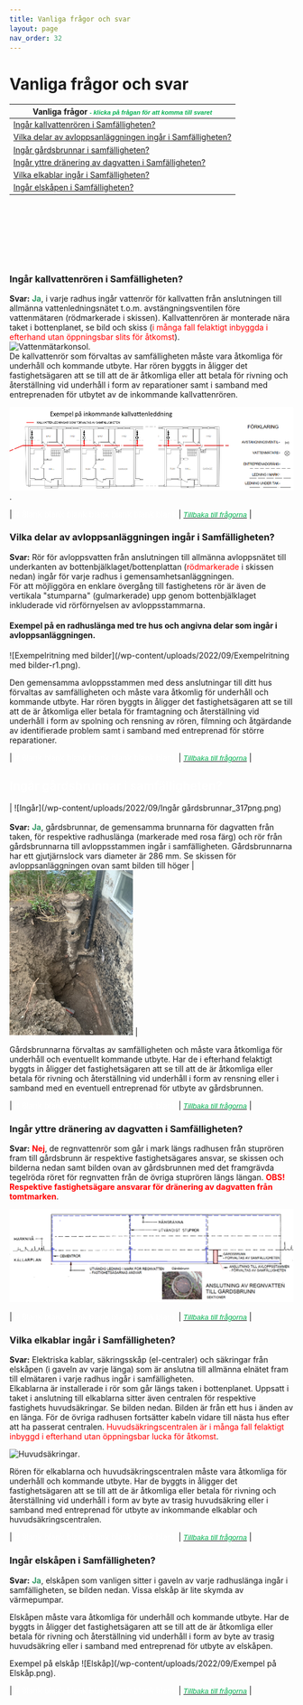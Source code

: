 ```yaml
---
title: Vanliga frågor och svar
layout: page
nav_order: 32
---
```

# Vanliga frågor och svar 

| **Vanliga frågor** <span style="color: #00B050; font-size: 11px; font-family: Arial; font-weight: italic;">- *klicka på frågan för att komma till svaret*</span> |
| -------- |
| [Ingår kallvattenrören i Samfälligheten?](https://hbgsamfall.win/pages/Vanliga%20fr%C3%A5gor%20och%20svar.html#ing%C3%A5r-kallvattenr%C3%B6ren-i-samf%C3%A4lligheten) |
| [Vilka delar av avloppsanläggningen ingår i Samfälligheten?](https://hbgsamfall.win/pages/Vanliga%20fr%C3%A5gor%20och%20svar.html#vilka-delar-av-avloppsanl%C3%A4ggningen-ing%C3%A5r-i-samf%C3%A4lligheten) |
| [Ingår gårdsbrunnar i samfälligheten?](https://hbgsamfall.win/pages/Vanliga%20fr%C3%A5gor%20och%20svar.html#ing%C3%A5r-g%C3%A5rdsbrunnar-i-samf%C3%A4lligheten) |
| [Ingår yttre dränering av dagvatten i Samfälligheten?](https://hbgsamfall.win/pages/Vanliga%20fr%C3%A5gor%20och%20svar.html#ing%C3%A5r-yttre-dr%C3%A4nering-av-dagvatten-i-samf%C3%A4lligheten) |
| [Vilka elkablar ingår i Samfälligheten?](https://hbgsamfall.win/pages/Vanliga%20fr%C3%A5gor%20och%20svar.html#vilka-elkablar-ing%C3%A5r-i-samf%C3%A4lligheten) |
| [Ingår elskåpen i Samfälligheten?](https://hbgsamfall.win/pages/Vanliga%20fr%C3%A5gor%20och%20svar.html#ing%C3%A5r-elsk%C3%A5pen-i-samf%C3%A4lligheten) |

<br><br><br><br><br><br>

### Ingår kallvattenrören i Samfälligheten?  
**Svar:** <span style="color: #339966;">**Ja**</span>, i varje radhus ingår vattenrör för kallvatten från anslutningen till allmänna vattenledningsnätet t.o.m. avstängningsventilen före vattenmätaren (rödmarkerade i skissen). Kallvattenrören är monterade nära taket i bottenplanet, se bild och skiss (<span style="color: #ff0000;">i många fall felaktigt inbyggda i efterhand utan öppningsbar slits för åtkomst</span>).  
![Vattenmätarkonsol](/wp-content/uploads/2022/09/Vattenmätarkonsoll.jpg).  
De kallvattenrör som förvaltas av samfälligheten måste vara åtkomliga för underhåll och kommande utbyte. Har rören byggts in åligger det fastighetsägaren att se till att de är åtkomliga eller att betala för rivning och återställning vid underhåll i form av reparationer samt i samband med entreprenaden för utbytet av de inkommande kallvattenrören.  

![Kallvattenledningen](/wp-content/uploads/2022/09/Kallvattenledning_r2.png).

| <span style="color: #ffffff;"># Blank blank blank blank blank blank blank</span> | [<span style="color: #00B050; font-size: 13px; font-family: Arial; font-weight: italic;">*Tillbaka till frågorna*</span>](https://hbgsamfall.win/pages/Vanliga%20fr%C3%A5gor%20och%20svar.html#vanliga-fr%C3%A5gor-och-svar)  |    
 
### Vilka delar av avloppsanläggningen ingår i Samfälligheten?  
**Svar:** Rör för avloppsvatten från anslutningen till allmänna avloppsnätet till underkanten av bottenbjälklaget/bottenplattan (<span style="color: #ff0000;">rödmarkerade</span> i skissen nedan) ingår för varje radhus i gemensamhetsanläggningen.  
För att möjliggöra en enklare övergång till fastighetens rör är även de vertikala "stumparna" (gulmarkerade) upp genom bottenbjälklaget inkluderade vid rörförnyelsen av avloppsstammarna.  
#### Exempel på en radhuslänga med tre hus och angivna delar som ingår i avloppsanläggningen.  
![Exempelritning med bilder](/wp-content/uploads/2022/09/Exempelritning med bilder-r1.png).

Den gemensamma avloppsstammen med dess anslutningar till ditt hus förvaltas av samfälligheten och måste vara åtkomlig för underhåll och kommande utbyte. Har rören byggts in åligger det fastighetsägaren att se till att de är åtkomliga eller betala för framtagning och återställning vid underhåll i form av spolning och rensning av rören, filmning och åtgärdande av identifierade problem samt i samband med entreprenad för större reparationer.

| <span style="color: #ffffff;"># Blank blank blank blank blank blank blank</span> | [<span style="color: #00B050; font-size: 13px; font-family: Arial; font-weight: italic;">*Tillbaka till frågorna*</span>](https://hbgsamfall.win/pages/Vanliga%20fr%C3%A5gor%20och%20svar.html#vanliga-fr%C3%A5gor-och-svar)  |  

## <span style="color: #ffffff;">Ingår gårdsbrunnar i samfälligheten?</span>  
| ![Ingår](/wp-content/uploads/2022/09/Ingår gårdsbrunnar_317png.png) <br><br> **Svar:** <span style="color: #339966;">**Ja**</span>, gårdsbrunnar, de gemensamma brunnarna för dagvatten från taken, för respektive radhuslänga (markerade med rosa färg) och rör från gårdsbrunnarna till avloppsstammen ingår i samfälligheten. Gårdsbrunnarna har ett gjutjärnslock vars diameter är 286 mm. Se skissen för avloppsanläggningen ovan samt bilden till höger | ![Gårdsbrunn](/wp-content/uploads/2022/09/Gårdsbrunn-framgrävd.jpg) | 

Gårdsbrunnarna förvaltas av samfälligheten och måste vara åtkomliga för underhåll och eventuellt kommande utbyte. Har de i efterhand felaktigt byggts in åligger det fastighetsägaren att se till att de är åtkomliga eller betala för rivning och återställning vid underhåll i form av rensning eller i samband med en eventuell entreprenad för utbyte av gårdsbrunnen.

| <span style="color: #ffffff;"># Blank blank blank blank blank blank blank</span> | [<span style="color: #00B050; font-size: 13px; font-family: Arial; font-weight: italic;">*Tillbaka till frågorna*</span>](https://hbgsamfall.win/pages/Vanliga%20fr%C3%A5gor%20och%20svar.html#vanliga-fr%C3%A5gor-och-svar)  |  

### Ingår yttre dränering av dagvatten i Samfälligheten?  
**Svar:** <span style="color: #ff0000;">**Nej**</span>, de regnvattenrör som går i mark längs radhusen från stuprören fram till gårdsbrunn är respektive fastighetsägares ansvar, se skissen och bilderna nedan samt bilden ovan av gårdsbrunnen med det framgrävda tegelröda röret för regnvatten från de övriga stuprören längs längan. <span style="color: #ff0000;">**OBS! Respektive fastighetsägare ansvarar för dränering av dagvatten från tomtmarken**</span>. 

![Yttre dränering av dagvatten](/wp-content/uploads/2022/09/Regnvatten-r1.png)

| <span style="color: #ffffff;"># Blank blank blank blank blank blank blank</span> | [<span style="color: #00B050; font-size: 13px; font-family: Arial; font-weight: italic;">*Tillbaka till frågorna*</span>](https://hbgsamfall.win/pages/Vanliga%20fr%C3%A5gor%20och%20svar.html#vanliga-fr%C3%A5gor-och-svar)  |   

### Vilka elkablar ingår i Samfälligheten?  
**Svar:** Elektriska kablar, säkringsskåp (el-centraler) och säkringar från elskåpen (i gaveln av varje länga) som är anslutna till allmänna elnätet fram till elmätaren i varje radhus ingår i samfälligheten.  
Elkablarna är installerade i rör som går längs taken i bottenplanet. Uppsatt i taket i anslutning till elkablarna sitter även centralen för respektive fastighets huvudsäkringar. Se bilden nedan. Bilden är från ett hus i änden av en länga. För de övriga radhusen fortsätter kabeln vidare till nästa hus efter att ha passerat centralen. <span style="color: #ff0000;">Huvudsäkringscentralen är i många fall felaktigt inbyggd i efterhand utan öppningsbar lucka för åtkomst</span>. 

![Huvudsäkringar](/wp-content/uploads/2022/09/Huvudsäkringscentral.jpg).  

Rören för elkablarna och huvudsäkringscentralen måste vara åtkomliga för underhåll och kommande utbyte. Har de byggts in åligger det fastighetsägaren att se till att de är åtkomliga eller betala för rivning och återställning vid underhåll i form av byte av trasig huvudsäkring eller i samband med entreprenad för utbyte av inkommande elkablar och huvudsäkringscentralen.

| <span style="color: #ffffff;"># Blank blank blank blank blank blank blank</span> | [<span style="color: #00B050; font-size: 13px; font-family: Arial; font-weight: italic;">*Tillbaka till frågorna*</span>](https://hbgsamfall.win/pages/Vanliga%20fr%C3%A5gor%20och%20svar.html#vanliga-fr%C3%A5gor-och-svar)  |    

### Ingår elskåpen i Samfälligheten?  
**Svar:** <span style="color: #339966;">**Ja**</span>, elskåpen som vanligen sitter i gaveln av varje radhuslänga ingår i samfälligheten, se bilden nedan. Vissa elskåp är lite skymda av värmepumpar. 

Elskåpen måste vara åtkomliga för underhåll och kommande utbyte. Har de byggts in åligger det fastighetsägaren att se till att de är åtkomliga eller betala för rivning och återställning vid underhåll i form av byte av trasig huvudsäkring eller i samband med entreprenad för utbyte av elskåpen. 

Exempel på elskåp 
![Elskåp](/wp-content/uploads/2022/09/Exempel på Elskåp.png).

| <span style="color: #ffffff;"># Blank blank blank blank blank blank blank</span> | [<span style="color: #00B050; font-size: 13px; font-family: Arial; font-weight: italic;">*Tillbaka till frågorna*</span>](https://hbgsamfall.win/pages/Vanliga%20fr%C3%A5gor%20och%20svar.html#vanliga-fr%C3%A5gor-och-svar)  | 
